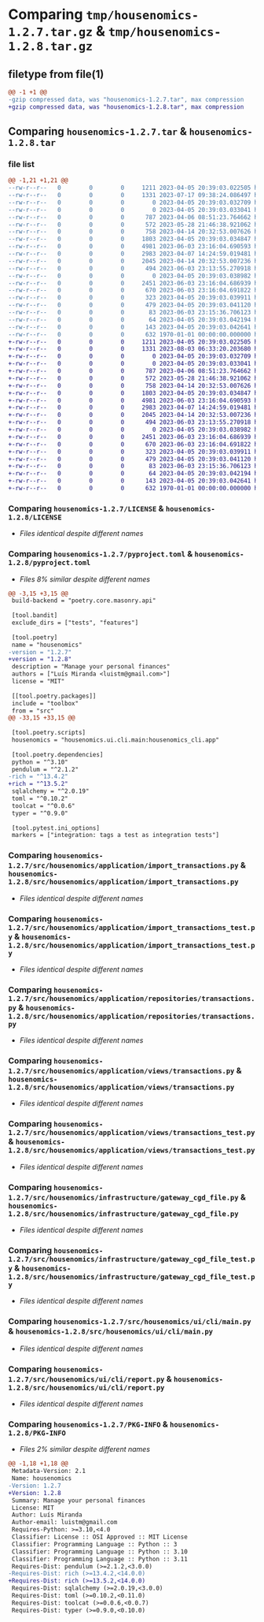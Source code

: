# Comparing `tmp/housenomics-1.2.7.tar.gz` & `tmp/housenomics-1.2.8.tar.gz`

## filetype from file(1)

```diff
@@ -1 +1 @@
-gzip compressed data, was "housenomics-1.2.7.tar", max compression
+gzip compressed data, was "housenomics-1.2.8.tar", max compression
```

## Comparing `housenomics-1.2.7.tar` & `housenomics-1.2.8.tar`

### file list

```diff
@@ -1,21 +1,21 @@
--rw-r--r--   0        0        0     1211 2023-04-05 20:39:03.022505 housenomics-1.2.7/LICENSE
--rw-r--r--   0        0        0     1331 2023-07-17 09:38:24.086497 housenomics-1.2.7/pyproject.toml
--rw-r--r--   0        0        0        0 2023-04-05 20:39:03.032709 housenomics-1.2.7/src/housenomics/__init__.py
--rw-r--r--   0        0        0        0 2023-04-05 20:39:03.033041 housenomics-1.2.7/src/housenomics/application/__init__.py
--rw-r--r--   0        0        0      787 2023-04-06 08:51:23.764662 housenomics-1.2.7/src/housenomics/application/import_transactions.py
--rw-r--r--   0        0        0      572 2023-05-28 21:46:38.921062 housenomics-1.2.7/src/housenomics/application/import_transactions_test.py
--rw-r--r--   0        0        0      758 2023-04-14 20:32:53.007626 housenomics-1.2.7/src/housenomics/application/repositories/transactions.py
--rw-r--r--   0        0        0     1803 2023-04-05 20:39:03.034847 housenomics-1.2.7/src/housenomics/application/views/transactions.py
--rw-r--r--   0        0        0     4981 2023-06-03 23:16:04.690593 housenomics-1.2.7/src/housenomics/application/views/transactions_test.py
--rw-r--r--   0        0        0     2983 2023-04-07 14:24:59.019481 housenomics-1.2.7/src/housenomics/infrastructure/gateway_cgd_file.py
--rw-r--r--   0        0        0     2045 2023-04-14 20:32:53.007236 housenomics-1.2.7/src/housenomics/infrastructure/gateway_cgd_file_test.py
--rw-r--r--   0        0        0      494 2023-06-03 23:13:55.270918 housenomics-1.2.7/src/housenomics/transaction.py
--rw-r--r--   0        0        0        0 2023-04-05 20:39:03.038982 housenomics-1.2.7/src/housenomics/ui/cli/__init__.py
--rw-r--r--   0        0        0     2451 2023-06-03 23:16:04.686939 housenomics-1.2.7/src/housenomics/ui/cli/main.py
--rw-r--r--   0        0        0      670 2023-06-03 23:16:04.691822 housenomics-1.2.7/src/housenomics/ui/cli/report.py
--rw-r--r--   0        0        0      323 2023-04-05 20:39:03.039911 housenomics-1.2.7/src/housenomics/ui/cli/version.py
--rw-r--r--   0        0        0      479 2023-04-05 20:39:03.041120 housenomics-1.2.7/src/toolbox/cli.py
--rw-r--r--   0        0        0       83 2023-06-03 23:15:36.706123 housenomics-1.2.7/src/toolbox/database.py
--rw-r--r--   0        0        0       64 2023-04-05 20:39:03.042194 housenomics-1.2.7/src/toolbox/views.py
--rw-r--r--   0        0        0      143 2023-04-05 20:39:03.042641 housenomics-1.2.7/src/toolbox/views_test.py
--rw-r--r--   0        0        0      632 1970-01-01 00:00:00.000000 housenomics-1.2.7/PKG-INFO
+-rw-r--r--   0        0        0     1211 2023-04-05 20:39:03.022505 housenomics-1.2.8/LICENSE
+-rw-r--r--   0        0        0     1331 2023-08-03 06:33:20.203680 housenomics-1.2.8/pyproject.toml
+-rw-r--r--   0        0        0        0 2023-04-05 20:39:03.032709 housenomics-1.2.8/src/housenomics/__init__.py
+-rw-r--r--   0        0        0        0 2023-04-05 20:39:03.033041 housenomics-1.2.8/src/housenomics/application/__init__.py
+-rw-r--r--   0        0        0      787 2023-04-06 08:51:23.764662 housenomics-1.2.8/src/housenomics/application/import_transactions.py
+-rw-r--r--   0        0        0      572 2023-05-28 21:46:38.921062 housenomics-1.2.8/src/housenomics/application/import_transactions_test.py
+-rw-r--r--   0        0        0      758 2023-04-14 20:32:53.007626 housenomics-1.2.8/src/housenomics/application/repositories/transactions.py
+-rw-r--r--   0        0        0     1803 2023-04-05 20:39:03.034847 housenomics-1.2.8/src/housenomics/application/views/transactions.py
+-rw-r--r--   0        0        0     4981 2023-06-03 23:16:04.690593 housenomics-1.2.8/src/housenomics/application/views/transactions_test.py
+-rw-r--r--   0        0        0     2983 2023-04-07 14:24:59.019481 housenomics-1.2.8/src/housenomics/infrastructure/gateway_cgd_file.py
+-rw-r--r--   0        0        0     2045 2023-04-14 20:32:53.007236 housenomics-1.2.8/src/housenomics/infrastructure/gateway_cgd_file_test.py
+-rw-r--r--   0        0        0      494 2023-06-03 23:13:55.270918 housenomics-1.2.8/src/housenomics/transaction.py
+-rw-r--r--   0        0        0        0 2023-04-05 20:39:03.038982 housenomics-1.2.8/src/housenomics/ui/cli/__init__.py
+-rw-r--r--   0        0        0     2451 2023-06-03 23:16:04.686939 housenomics-1.2.8/src/housenomics/ui/cli/main.py
+-rw-r--r--   0        0        0      670 2023-06-03 23:16:04.691822 housenomics-1.2.8/src/housenomics/ui/cli/report.py
+-rw-r--r--   0        0        0      323 2023-04-05 20:39:03.039911 housenomics-1.2.8/src/housenomics/ui/cli/version.py
+-rw-r--r--   0        0        0      479 2023-04-05 20:39:03.041120 housenomics-1.2.8/src/toolbox/cli.py
+-rw-r--r--   0        0        0       83 2023-06-03 23:15:36.706123 housenomics-1.2.8/src/toolbox/database.py
+-rw-r--r--   0        0        0       64 2023-04-05 20:39:03.042194 housenomics-1.2.8/src/toolbox/views.py
+-rw-r--r--   0        0        0      143 2023-04-05 20:39:03.042641 housenomics-1.2.8/src/toolbox/views_test.py
+-rw-r--r--   0        0        0      632 1970-01-01 00:00:00.000000 housenomics-1.2.8/PKG-INFO
```

### Comparing `housenomics-1.2.7/LICENSE` & `housenomics-1.2.8/LICENSE`

 * *Files identical despite different names*

### Comparing `housenomics-1.2.7/pyproject.toml` & `housenomics-1.2.8/pyproject.toml`

 * *Files 8% similar despite different names*

```diff
@@ -3,15 +3,15 @@
 build-backend = "poetry.core.masonry.api"
 
 [tool.bandit]
 exclude_dirs = ["tests", "features"]
 
 [tool.poetry]
 name = "housenomics"
-version = "1.2.7"
+version = "1.2.8"
 description = "Manage your personal finances"
 authors = ["Luís Miranda <luistm@gmail.com>"]
 license = "MIT"
 
 [[tool.poetry.packages]]
 include = "toolbox"
 from = "src"
@@ -33,15 +33,15 @@
 
 [tool.poetry.scripts]
 housenomics = "housenomics.ui.cli.main:housenomics_cli.app"
 
 [tool.poetry.dependencies]
 python = "^3.10"
 pendulum = "^2.1.2"
-rich = "^13.4.2"
+rich = "^13.5.2"
 sqlalchemy = "^2.0.19"
 toml = "^0.10.2"
 toolcat = "^0.0.6"
 typer = "^0.9.0"
 
 [tool.pytest.ini_options]
 markers = ["integration: tags a test as integration tests"]
```

### Comparing `housenomics-1.2.7/src/housenomics/application/import_transactions.py` & `housenomics-1.2.8/src/housenomics/application/import_transactions.py`

 * *Files identical despite different names*

### Comparing `housenomics-1.2.7/src/housenomics/application/import_transactions_test.py` & `housenomics-1.2.8/src/housenomics/application/import_transactions_test.py`

 * *Files identical despite different names*

### Comparing `housenomics-1.2.7/src/housenomics/application/repositories/transactions.py` & `housenomics-1.2.8/src/housenomics/application/repositories/transactions.py`

 * *Files identical despite different names*

### Comparing `housenomics-1.2.7/src/housenomics/application/views/transactions.py` & `housenomics-1.2.8/src/housenomics/application/views/transactions.py`

 * *Files identical despite different names*

### Comparing `housenomics-1.2.7/src/housenomics/application/views/transactions_test.py` & `housenomics-1.2.8/src/housenomics/application/views/transactions_test.py`

 * *Files identical despite different names*

### Comparing `housenomics-1.2.7/src/housenomics/infrastructure/gateway_cgd_file.py` & `housenomics-1.2.8/src/housenomics/infrastructure/gateway_cgd_file.py`

 * *Files identical despite different names*

### Comparing `housenomics-1.2.7/src/housenomics/infrastructure/gateway_cgd_file_test.py` & `housenomics-1.2.8/src/housenomics/infrastructure/gateway_cgd_file_test.py`

 * *Files identical despite different names*

### Comparing `housenomics-1.2.7/src/housenomics/ui/cli/main.py` & `housenomics-1.2.8/src/housenomics/ui/cli/main.py`

 * *Files identical despite different names*

### Comparing `housenomics-1.2.7/src/housenomics/ui/cli/report.py` & `housenomics-1.2.8/src/housenomics/ui/cli/report.py`

 * *Files identical despite different names*

### Comparing `housenomics-1.2.7/PKG-INFO` & `housenomics-1.2.8/PKG-INFO`

 * *Files 2% similar despite different names*

```diff
@@ -1,18 +1,18 @@
 Metadata-Version: 2.1
 Name: housenomics
-Version: 1.2.7
+Version: 1.2.8
 Summary: Manage your personal finances
 License: MIT
 Author: Luís Miranda
 Author-email: luistm@gmail.com
 Requires-Python: >=3.10,<4.0
 Classifier: License :: OSI Approved :: MIT License
 Classifier: Programming Language :: Python :: 3
 Classifier: Programming Language :: Python :: 3.10
 Classifier: Programming Language :: Python :: 3.11
 Requires-Dist: pendulum (>=2.1.2,<3.0.0)
-Requires-Dist: rich (>=13.4.2,<14.0.0)
+Requires-Dist: rich (>=13.5.2,<14.0.0)
 Requires-Dist: sqlalchemy (>=2.0.19,<3.0.0)
 Requires-Dist: toml (>=0.10.2,<0.11.0)
 Requires-Dist: toolcat (>=0.0.6,<0.0.7)
 Requires-Dist: typer (>=0.9.0,<0.10.0)
```

